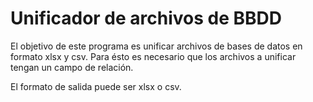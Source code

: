 # Unificador de archivos de BBDD

El objetivo de este programa es unificar archivos de bases de datos en formato xlsx y csv. Para ésto es necesario que los archivos a unificar tengan un campo de relación.

El formato de salida puede ser xlsx o csv.

